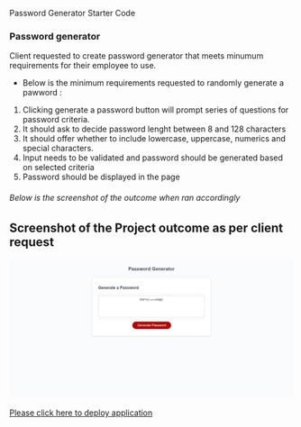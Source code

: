 Password Generator Starter Code



### Password generator

Client requested to create password generator that meets minumum requirements for their employee to use. 

* Below is the minimum requirements requested to randomly generate a pawword : 

1. Clicking generate a password button will prompt series of questions for password criteria.
1. It should ask to decide password lenght between 8 and 128 characters
1. It should offer whether to include lowercase, uppercase, numerics and special characters.
1. Input needs to be validated and password should be generated based on selected criteria
1. Password should be displayed in the page 


###### Below is the screenshot of the outcome when ran accordingly  

## Screenshot of the Project outcome as per client request ## 

![Screenshot of web page](images/Screenshot.jpg)

[Please click here to deploy application](https://miraj00.github.io/password-generator/)

